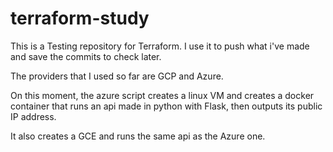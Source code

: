 # terraform-study

This is a Testing repository for Terraform. I use it to push what i've made and save the commits to check later.

The providers that I used so far are GCP and Azure.

On this moment, the azure script creates a linux VM and creates a docker container that runs an api made in python with Flask, then outputs its public IP address.

It also creates a GCE and runs the same api as the Azure one. 
